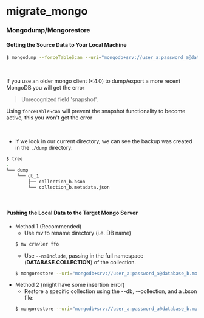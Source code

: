 # migrate_mongo

### Mongodump/Mongorestore
#### Getting the Source Data to Your Local Machine
```bash
$ mongodump --forceTableScan --uri="mongodb+srv://user_a:password_a@database_a.mongodb.net/db_1?ssl=true&authSource=admin" --collection="collection_b"
```
</br>

If you use an older mongo client (<4.0) to dump/export a more recent MongoDB you will get the error
> Unrecognized field 'snapshot'.

Using ```forceTableScan``` will prevent the snapshot functionality to become active, this you won't get the error

</br>

* If we look in our current directory, we can see the backup was created in the ```./dump``` directory:
```bash
$ tree
.
└── dump
    └── db_1
        ├── collection_b.bson
        └── collection_b.metadata.json
```

</br>

#### Pushing the Local Data to the Target Mongo Server
* Method 1 (Recommended)
    * Use mv to rename directory (i.e. DB name)
    ```bash
    $ mv crawler ffo
    ```
    * Use ```--nsInclude```, passing in the full namespace (**DATABASE**.**COLLECTION**) of the collection.
    ```bash
    $ mongorestore --uri="mongodb+srv://user_a:password_a@database_b.mongodb.net/db_1?ssl=true&authSource=admin" --nsInclude="db_1.collection_b" ./dump
    ```
* Method 2 (might have some insertion error)
    * Restore a specific collection using the --db, --collection, and a .bson file:
    ```bash
    $ mongorestore --uri="mongodb+srv://user_a:password_a@database_b.mongodb.net/db_1?ssl=true&authSource=admin" --db="db_1" --collection="collection_b" ./dump/db_1/collection_b.bson
    ```
